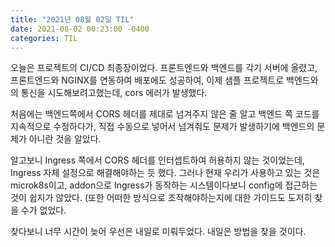 ```yaml
---
title: "2021년 08월 02일 TIL"
date: 2021-08-02 00:23:00 -0400
categories: TIL
---
```


오늘은 프로젝트의 CI/CD 최종장이었다. 프론트엔드와 백엔드를 각기 서버에 올렸고, 프론트엔드와 NGINX를 연동하여 배포에도 성공하여, 
이제 샘플 프로젝트로 백엔드와의 통신을 시도해보려고했는데, cors 에러가 발생했다.

처음에는 백엔드쪽에서 CORS 헤더를 제대로 넘겨주지 않은 줄 알고 백엔드 쪽 코드를 지속적으로 수정하다가, 
직접 수동으로 넣어서 넘겨줘도 문제가 발생하기에 백엔드의 문제가 아니란 것을 알았다.

알고보니 Ingress 쪽에서 CORS 헤더를 인터셉트하여 허용하지 않는 것이었는데, Ingress 자체 설정으로 해결해야하는 듯 했다.
그러나 현재 우리가 사용하고 있는 것은 microk8s이고, addon으로 Ingress가 동작하는 시스템이다보니 config에 접근하는 것이 쉽지가 않았다.
(또한 어떠한 방식으로 조작해야하는지에 대한 가이드도 도저히 찾을 수가 없었다.

찾다보니 너무 시간이 늦어 우선은 내일로 미뤄두었다. 내일은 방법을 찾을 것이다.
